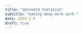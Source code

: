 ```yaml
---
title: "Splendid Isolation"
subtitle: "making deep work work "
date: 2024-1-5
draft: true
---
```

<!--stackedit_data:
eyJoaXN0b3J5IjpbLTE4ODIyMzY0MDldfQ==
-->